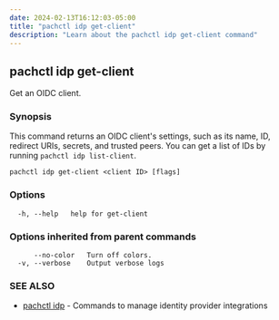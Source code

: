 ```yaml
---
date: 2024-02-13T16:12:03-05:00
title: "pachctl idp get-client"
description: "Learn about the pachctl idp get-client command"
---
```


## pachctl idp get-client

Get an OIDC client.

### Synopsis

This command returns an OIDC client's settings, such as its name, ID, redirect URIs, secrets, and trusted peers. You can get a list of IDs by running `pachctl idp list-client`.

```
pachctl idp get-client <client ID> [flags]
```

### Options

```
  -h, --help   help for get-client
```

### Options inherited from parent commands

```
      --no-color   Turn off colors.
  -v, --verbose    Output verbose logs
```

### SEE ALSO

* [pachctl idp](../pachctl_idp)	 - Commands to manage identity provider integrations

